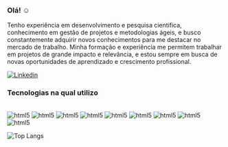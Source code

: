 

### Olá! ☺️
Tenho experiência em desenvolvimento e pesquisa científica, conhecimento em gestão de projetos e metodologias ágeis, e busco constantemente adquirir novos conhecimentos para me destacar no mercado de trabalho. Minha formação e experiência me permitem trabalhar em projetos de grande impacto e relevância, e estou sempre em busca de novas oportunidades de aprendizado e crescimento profissional.

[![Linkedin](https://img.shields.io/badge/LinkedIn-0077B5?style=for-the-badge&logo=linkedin&logoColor=white)](https://www.linkedin.com/in/valdineymarcio/)


### Tecnologias na qual utilizo
<div style="display: inline_block"><br/>
<img aling="center"alt="html5"src="https://img.shields.io/badge/Java-ED8B00?style=for-the-badge&logo=openjdk&logoColor=white"/>
<img aling="center"alt="html5"src="https://img.shields.io/badge/Spring-6DB33F?style=for-the-badge&logo=spring&logoColor=white"/>
<img aling="center"alt="html5"src="https://img.shields.io/badge/Dart-0175C2?style=for-the-badge&logo=dart&logoColor=white"/>
<img aling="center"alt="html5"src="https://img.shields.io/badge/Flutter-02569B?style=for-the-badge&logo=flutter&logoColor=white"/>
<img aling="center"alt="html5"src="https://img.shields.io/badge/HTML5-E34F26?style=for-the-badge&logo=html5&logoColor=white"/>
<img aling="center"alt="html5"src="https://img.shields.io/badge/JavaScript-323330?style=for-the-badge&logo=javascript&logoColor=F7DF1E"/>
<img aling="center"alt="html5"src="https://img.shields.io/badge/CSS3-1572B6?style=for-the-badge&logo=css3&logoColor=white"/>
<img aling="center"alt="html5"src="https://img.shields.io/badge/PostgreSQL-316192?style=for-the-badge&logo=postgresql&logoColor=white"/>
<img aling="center"alt="html5"src="https://img.shields.io/badge/Heroku-430098?style=for-the-badge&logo=heroku&logoColor=white"/>
</div>


![Top Langs](https://github-readme-stats.vercel.app/api/top-langs/?username=valdineymarcio&layout=compact)




